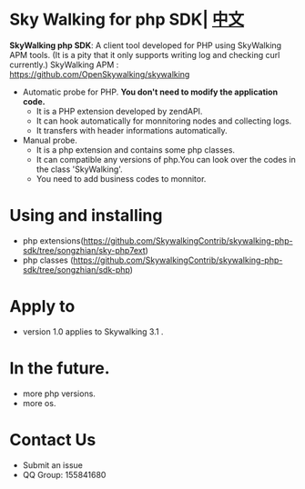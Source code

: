 Sky Walking for php SDK| [中文](README_ZH.md)
==========
**SkyWalking php SDK**: A client tool developed for PHP using SkyWalking APM tools. (It is a pity that it only supports writing log and checking curl currently.)
SkyWalking APM : https://github.com/OpenSkywalking/skywalking

* Automatic probe for PHP. **You don't need to modify the application code.**        
  * It is a PHP extension developed by zendAPI.
  * It can hook automatically for monnitoring nodes and collecting logs.
  * It transfers with header informations automatically.
* Manual probe.
  * It is a php extension and contains some php classes. 
  * It can compatible any versions of php.You can look over the codes in the class 'SkyWalking'.
  * You need to add  business codes to monnitor.
  


# Using and installing
*  php extensions(https://github.com/SkywalkingContrib/skywalking-php-sdk/tree/songzhian/sky-php7ext)
*  php classes (https://github.com/SkywalkingContrib/skywalking-php-sdk/tree/songzhian/sdk-php)

# Apply to
*  version 1.0 applies to Skywalking 3.1 .

# In the future.
  * more php versions.
  * more os.
# Contact Us
  * Submit an issue
  * QQ Group: 155841680